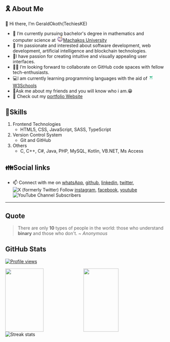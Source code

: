  ## 🎗️ About Me

 👋 Hi there, I’m GeraldOkoth(TechiesKE)
- 🏫 I’m currently pursuing bachelor's degree in mathematics and computer science at <img src="Machakos_University_Logo.png" alt="Machakos University logo" width="20px"/>[Machakos University](https://mksu.ac.ke "Machakos University home")
- 💞️ I’m passionate and interested about software development, web development, artificial intelligence and blockchain technologies.
- 💖I have passion for creating intuitive and visually appealing user interfaces.
- 👩‍💻 I’m looking forward to collaborate on GitHub code spaces with fellow tech-enthusiasts.
- 💻I am currently learning programming languages with the aid of <img src="w3schools.com.png" alt="w3Schools logo" width="16px"/> [W3Schools](https://www.w3schools.com/ "w3Schools home page")
- 💬Ask me about my friends and you will know who i am.😁
- 💫 Check out my [portfolio Website](https://geraldokoth.github.io/PortfolioWeb/ "Gerald Okoth home page")

## 📝Skills
1. Frontend Technologies
   +  HTML5, CSS, JavaScript, SASS, TypeScript
2. Version Control System
   + Git and GitHub
3. Others
   +  C, C++, C#, Java, PHP, MySQL, Kotlin, VB.NET, Ms Access

## 👪Social links
- 📫 Connect with me on [whatsApp](https://wa.me/+254778852760), [github](https://github.com/GeraldOkoth), [linkedin](https://www.linkedin.com/in/geraldokoth/), [twitter](https://twitter.com/gerald_okothKE),![X (formerly Twitter) Follow](https://img.shields.io/twitter/follow/gerald_okothKE)
 [instagram](https://www.instagram.com/okothgerald449/), [facebook](https://www.facebook.com/gerald.okoth.944/), [youtube](https://www.youtube.com/channel/UChy4EZwoIv-KG0hFugqUXYA)
![YouTube Channel Subscribers](https://img.shields.io/youtube/channel/subscribers/UChy4EZwoIv-KG0hFugqUXYA)


***
## Quote
> There are only __10__ types of people in the world: those who understand __binary__ and those who don't. ~ *Anonymous*
## GitHub Stats
  
[![Profile views](https://visitcount.itsvg.in/api?id=GeraldOkoth&label=Profile%20Views&color=6&pretty=false)](https://visitcount.itsvg.in)

<a href="https://github.com/GeraldOkoth/github-readme-stats">
  <img height=200 width=49% align="left" src="https://github-readme-stats.vercel.app/api?username=GeraldOkoth&show_icons=true&theme=transparent" />
</a>

<a href="https://github.com/GeraldOkoth/convoychat">
  <img height=200 width=47% align="left" src="https://github-readme-stats.vercel.app/api/top-langs/?username=GeraldOKOTH&layout=compact&theme=radical" />
</a>

<img alt="Streak stats" width=47% height=200 src="https://github-readme-streak-stats.herokuapp.com/?user=GeraldOkoth&show_icons=true&theme=transparent" />

<!---
GeraldOkoth/GeraldOkoth is a ✨ special ✨ repository because its `README.md` (this file) appears on your GitHub profile.
You can click the Preview link to take a look at your changes.
--->
